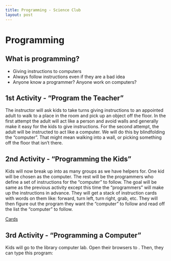 ```yaml
---
title: Programming - Science Club
layout: post
---
```


# Programming

## What is programming?
* Giving instructions to computers
* Always follow instructions even if they are a bad idea
* Anyone know a programmer? Anyone work on computers?

## 1st Activity - “Program the Teacher”
The instructor will ask kids to take turns giving instructions to an appointed adult to walk to a place in the room and pick up an object off the floor. In the first attempt the adult will act like a person and avoid walls and generally make it easy for the kids to give instructions. For the second attempt, the adult will be instructed to act like a computer. We will do this by blindfolding the “computer”. That might mean walking into a wall, or picking something off the floor that isn’t there.

## 2nd Activity - “Programming the Kids”
Kids will now break up into as many groups as we have helpers for. One kid will be chosen as the computer. The rest will be the programmers who define a set of instructions for the “computer” to follow. The goal will be same as the previous activity except this time the “programmers” will make up the instructions in advance. They will get a stack of instruction cards with words on them like: forward, turn left, turn right, grab, etc. They will then figure out the program they want the “computer” to follow and read off the list the “computer” to follow.

[Cards](cards.md)

## 3rd Activity - “Programming a Computer”
Kids will go to the library computer lab. Open their browsers to <link to be provided>. Then, they can type this program:

